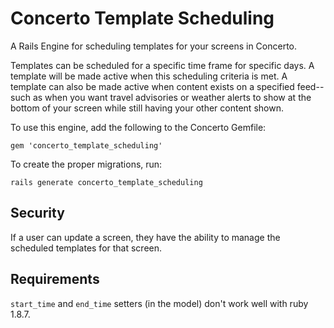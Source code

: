 # Concerto Template Scheduling

A Rails Engine for scheduling templates for your screens in Concerto.

Templates can be scheduled for a specific time frame for specific days.  A template will be made active when this 
scheduling criteria is met.  A template can also be made active when content exists on a specified feed-- such as when 
you want travel advisories or weather alerts to show at the bottom of your screen while still having your other content
shown.

To use this engine, add the following to the Concerto Gemfile: 
```
gem 'concerto_template_scheduling'
```

To create the proper migrations, run: 
```
rails generate concerto_template_scheduling
```

## Security
If a user can update a screen, they have the ability to manage the scheduled templates for that screen.

## Requirements
`start_time` and `end_time` setters (in the model) don't work well with ruby 1.8.7.
